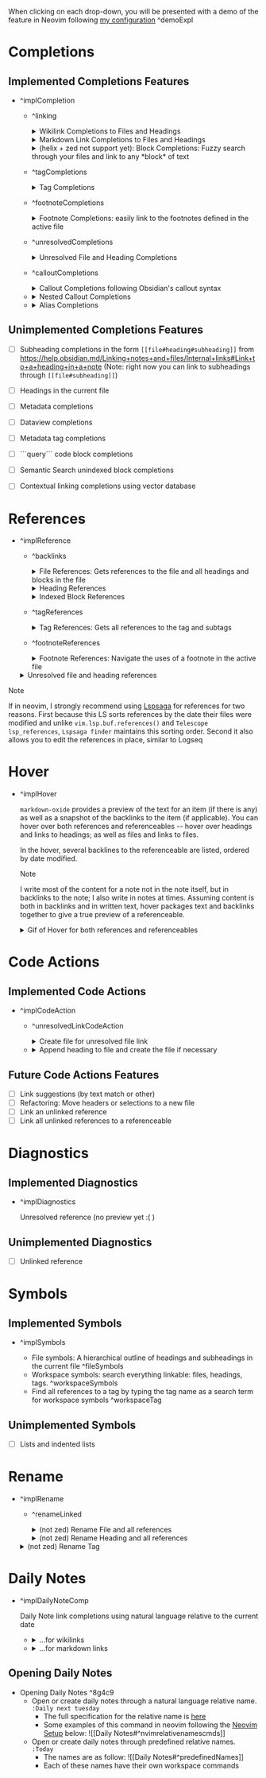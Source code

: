
When clicking on each drop-down, you will be presented with a demo of the feature in Neovim following [my configuration](https://github.com/Feel-ix-343/Neovim-Config) ^demoExpl

# Completions

## Implemented Completions Features

- ^implCompletion

    - ^linking
        <details>
          <summary>Wikilink Completions to Files and Headings</summary>

        ![wikilinkcompletions](https://github.com/Feel-ix-343/markdown-oxide/assets/88951499/29c4830f-30e5-4094-9f5b-7b39009437da)
          
        </details>

        <details>
            <summary>Markdown Link Completions to Files and Headings</summary>

        ![markdownlinkcompletions](https://github.com/Feel-ix-343/markdown-oxide/assets/88951499/16c8565a-6a28-4df1-a312-e4b158fb9f03)

            
        </details>

        <details>
            <summary>(helix + zed not support yet): Block Completions: Fuzzy search through your files and link to any *block* of text</summary>   

        to use this, type `[[`, and after you press space, completions for every block in the vault will appear; continue typing to fuzzy match the block that you want; finally, select the block; a link will be inserted to the text document and an index (ex ^1j239) will be appended to the block in its respective file. In Neovim, this text will not be written yet into the file (it will be edited in an unsaved buffer) so type `:wall`, and it should be resolved (as long as you have `dynamicRegistration = true` as described in the [Neovim setup](README#Neovim)!

        ![blockcompletions](https://github.com/Feel-ix-343/markdown-oxide/assets/88951499/a48c28a7-55b0-438c-becc-1dfde350fa94)
            
        </details>  


    - ^tagCompletions

        <details>
            <summary>Tag Completions</summary>

        ![tagcompletions](https://github.com/Feel-ix-343/markdown-oxide/assets/88951499/bf20d7ac-171a-4d95-b510-ba323073c0b8)

            
        </details>

    - ^footnoteCompletions
        <details>
            <summary>Footnote Completions: easily link to the footnotes defined in the active file</summary>

        ![footnotecompletions](https://github.com/Feel-ix-343/markdown-oxide/assets/88951499/92a6739d-8a7a-457e-84bd-fde6548aa25a)
            
        </details>

    -  ^unresolvedCompletions
        <details>
            <summary>Unresolved File and Heading Completions</summary>
            
        For those who like to reference things before they are written, `markdown-oxide` has terrific support for unresolved references! It provides completions for unresolved references, provides lsp_references for them, and provides code actions to create files + append headings.  


       ![unresolvedcompletions](https://github.com/Feel-ix-343/markdown-oxide/assets/88951499/96ed1a8e-eea3-4d3f-9557-e51b076fb3fb)

            
        </details>

    -  ^calloutCompletions
        <details>
            <summary>Callout Completions following Obsidian's callout syntax</summary>

        ![calloutcompletions](https://github.com/Feel-ix-343/markdown-oxide/assets/88951499/11cd44f1-cf2e-4f27-92b4-1ed4914356ca)


            
        </details>

    - 
        <details>
            <summary>Nested Callout Completions</summary>

        ![nestedcalloutcompletions](https://github.com/Feel-ix-343/markdown-oxide/assets/88951499/2ae86432-86fd-4327-b6e1-a94a5074db06)

            
        </details>

    - 
        <details>
            <summary>Alias Completions</summary>

        ![alias_completions](https://github.com/Feel-ix-343/markdown-oxide/assets/88951499/d83b2a6a-7b04-4cd4-92a2-ce78eccb4c3a)

            
        </details>


## Unimplemented Completions Features

- [ ] Subheading completions in the form `[[file#heading#subheading]]` from https://help.obsidian.md/Linking+notes+and+files/Internal+links#Link+to+a+heading+in+a+note (Note: right now you can link to subheadings through `[[file#subheading]]`)
- [ ] Headings in the current file
- [ ] Metadata completions
- [ ] Dataview completions
- [ ] Metadata tag completions
- [ ] \`\`\`query\`\`\` code block completions
- [ ] Semantic Search unindexed block completions
- [ ] Contextual linking completions using vector database


# References

- ^implReference


    - ^backlinks
        <details>
            <summary>File References: Gets references to the file and all headings and blocks in the file</summary>

        ![filereferences](https://github.com/Feel-ix-343/markdown-oxide/assets/88951499/9fbd6051-ef57-42eb-b61b-1cc3ddfb2293)
            
        </details>

        <details>
            <summary>Heading References</summary>

            
        ![headingreferences](https://github.com/Feel-ix-343/markdown-oxide/assets/88951499/50598628-ed27-4a9b-adba-861ca8f933ea)
            
        </details>


        <details>
            <summary>Indexed Block References</summary>

        ![indexedblockreferences](https://github.com/Feel-ix-343/markdown-oxide/assets/88951499/5d92257e-56b8-4209-b990-d25bbaa75a69)

            
        </details>


    - ^tagReferences

        <details>
            <summary>Tag References: Gets all references to the tag and subtags</summary>

        ![tagreferences](https://github.com/Feel-ix-343/markdown-oxide/assets/88951499/d73ac764-2c86-45c9-9403-17b50e6962e4)
            
        </details>

    - ^footnoteReferences
        <details>
            <summary>Footnote References: Navigate the uses of a footnote in the active file</summary>

        ![footnotereferences](https://github.com/Feel-ix-343/markdown-oxide/assets/88951499/25940052-ca6c-4b7c-b334-f0001260c490)

        </details>

    <details>
        <summary>Unresolved file and heading references</summary>

    ![unresolvedreferences](https://github.com/Feel-ix-343/markdown-oxide/assets/88951499/5e5c89c1-fda0-4e80-98b5-3ccce4bd3dbf)


    </details>

> [!NOTE]
> If in neovim, I strongly recommend using [Lspsaga](https://github.com/nvimdev/lspsaga.nvim) for references for two reasons. First because this LS sorts references by the date their files were modified and unlike `vim.lsp.buf.references()` and `Telescope lsp_references`, `Lspsaga finder` maintains this sorting order. Second it also allows you to edit the references in place, similar to Logseq


# Hover

- ^implHover

    `markdown-oxide` provides a preview of the text for an item (if there is any) as well as a snapshot of the backlinks to the item (if applicable). You can hover over both references and referenceables -- hover over headings and links to headings; as well as files and links to files.

    In the hover, several backlines to the referenceable are listed, ordered by date modified.  

    > [!NOTE]
    > I write most of the content for a note not in the note itself, but in backlinks to the note; I also write in notes at times. Assuming content is both in backlinks and in written text, hover packages text and backlinks together to give a true preview of a referenceable. 

    <details>
        <summary>Gif of Hover for both references and referenceables</summary>

    ![hover](https://github.com/Feel-ix-343/markdown-oxide/assets/88951499/ed6d8d48-e700-42f2-8ab6-d0b8d2d038f9)

    </details>

# Code Actions

## Implemented Code Actions

- ^implCodeAction

    - ^unresolvedLinkCodeAction

        <details>
            <summary>Create file for unresolved file link</summary>

        ![codeactionsfile](https://github.com/Feel-ix-343/markdown-oxide/assets/88951499/707955e4-1e54-4f61-ac54-979d9f95b13c)


        </details> 

    - 
        <details>
            <summary>Append heading to file and create the file if necessary</summary>

            
        ![codeactionsheading](https://github.com/Feel-ix-343/markdown-oxide/assets/88951499/02af43aa-5185-406c-adb3-4c2792902761)



        </details>

## Future Code Actions Features

- [ ] Link suggestions (by text match or other)
- [ ] Refactoring: Move headers or selections to a new file
- [ ] Link an unlinked reference
- [ ] Link all unlinked references to a referenceable

# Diagnostics

## Implemented Diagnostics


- ^implDiagnostics

    Unresolved reference (no preview yet :( )

## Unimplemented Diagnostics

- [ ] Unlinked reference

# Symbols

## Implemented Symbols

- ^implSymbols

    - File symbols: A hierarchical outline of headings and subheadings in the current file ^fileSymbols
    - Workspace symbols: search everything linkable: files, headings, tags.        ^workspaceSymbols
    - Find all references to a tag by typing the tag name as a search term for workspace symbols ^workspaceTag

## Unimplemented Symbols

- [ ] Lists and indented lists




# Rename

- ^implRename
    * ^renameLinked

        <details>
            <summary>(not zed) Rename File and all references</summary>

        ![renamefile](https://github.com/Feel-ix-343/markdown-oxide/assets/88951499/3ac404fb-cfcd-4943-81ba-8ab3645831b7)


        </details>

        <details>
            <summary>(not zed) Rename Heading and all references</summary>

        ![renameheading](https://github.com/Feel-ix-343/markdown-oxide/assets/88951499/4227cd57-ca07-4d11-b6e8-afcaba554271)

        </details>

    <details>
        <summary>(not zed) Rename Tag</summary>

    ![renametag](https://github.com/Feel-ix-343/markdown-oxide/assets/88951499/48b8a825-2342-477c-8440-198ab9273a83)


    </details>

# Daily Notes

- ^implDailyNoteComp

    Daily Note link completions using natural language relative to the current date

    - <details>
        <summary>...for wikilinks</summary>

        ![dailynoteswiki](https://github.com/Feel-ix-343/markdown-oxide/assets/88951499/d2505535-ef5e-491a-bd88-ef12be2402ef)


    </details>

    - <details>
        <summary>...for markdown links</summary>

        ![dailynotesmd](https://github.com/Feel-ix-343/markdown-oxide/assets/88951499/23cf2f7c-1956-40b6-bfa9-0349c640516c)

    </details>

## Opening Daily Notes

- Opening Daily Notes   ^8g4c9
    * Open or create daily notes through a natural language relative name. `:Daily next tuesday`
        + The full specification for the relative name is [here](<Daily Notes#Opening Daily Notes>)
        + Some examples of this command in neovim following the [Neovim Setup](README#Neovim) below: ![[Daily Notes#^nvimrelativenamescmds]]
    * Open or create daily notes through predefined relative names.  `:Today`
        + The names are as follow: ![[Daily Notes#^predefinedNames]]
        + Each of these names have their own workspace commands

